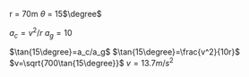 r = 70m 
$\theta$ = 15$\degree$

$a_c=v^2/r$
$a_g=10$

$\tan{15\degree}=a_c/a_g$
$\tan{15\degree}=\frac{v^2}{10r}$
$v=\sqrt{700\tan{15\degree}}$
$v=13.7m/s^2$